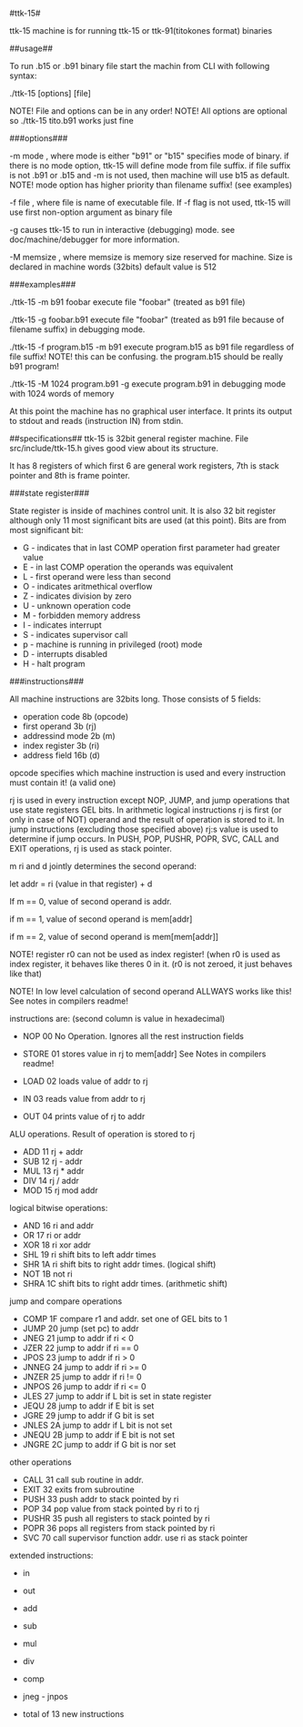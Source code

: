 #ttk-15#

ttk-15 machine is for running ttk-15 or ttk-91(titokones format) binaries

##usage##

To run .b15 or .b91 binary file start the machin from CLI with following syntax:

./ttk-15 [options] [file]

NOTE! File and options can be in any order!
NOTE! All options are optional so ./ttk-15 tito.b91 works just fine

###options###

-m mode , where mode is either "b91" or "b15" specifies mode of binary.
if there is no mode option, ttk-15 will define mode from file suffix.
if file suffix is not .b91 or .b15 and -m is not used, then machine
will use b15 as default. NOTE! mode option has higher priority than
filename suffix! (see examples)

-f file , where file is name of executable file. If -f flag is not used,
ttk-15 will use first non-option argument as binary file

-g causes ttk-15 to run in interactive (debugging) mode. see doc/machine/debugger
for more information.

-M memsize , where memsize is memory size reserved for machine. Size is
declared in machine words (32bits) default value is 512

###examples###

./ttk-15 -m b91 foobar
execute file "foobar" (treated as b91 file)

./ttk-15 -g foobar.b91
execute file "foobar" (treated as b91 file because of filename suffix)
in debugging mode.

./ttk-15 -f program.b15 -m b91
execute program.b15 as b91 file regardless of file suffix!
NOTE! this can be confusing. the program.b15 should be really b91 program!

./ttk-15 -M 1024 program.b91 -g
execute program.b91 in debugging mode with 1024 words of memory



At this point the machine has no graphical user interface. It prints its
output to stdout and reads (instruction IN) from stdin.

##specifications##
ttk-15 is 32bit general register machine. File src/include/ttk-15.h gives
good view about its structure. 

It has 8 registers of which first 6 are general work registers, 7th is stack
pointer and 8th is frame pointer.

###state register###

State register is inside of machines control unit. It is also 32 bit register
although only 11 most significant bits are used (at this point). Bits are from
most significant bit:

 * G - indicates that in last COMP operation first parameter had greater value
 * E - in last COMP operation the operands was equivalent
 * L - first operand were less than second
 * O - indicates aritmethical overflow
 * Z - indicates division by zero
 * U - unknown operation code
 * M - forbidden memory address
 * I - indicates interrupt
 * S - indicates supervisor call
 * p - machine is running in privileged (root) mode
 * D - interrupts disabled
 * H - halt program

###instructions###

All machine instructions are 32bits long. Those consists of 5 fields:

 * operation code  8b  (opcode)
 * first operand   3b  (rj)
 * addressind mode 2b  (m)
 * index register  3b  (ri)
 * address field   16b (d)

opcode specifies which machine instruction is used and every instruction must
contain it! (a valid one)

rj is used in every instruction except NOP, JUMP, and jump operations
that use state registers GEL bits. In arithmetic logical instructions
rj is first (or only in case of NOT) operand and the result of operation is
stored to it. In jump instructions (excluding those specified above) rj:s value
is used to determine if jump occurs. In PUSH, POP, PUSHR, POPR, SVC, CALL and
EXIT operations, rj is used as stack pointer.

m ri and d jointly determines the second operand:

let addr = ri (value in that register) + d

If m == 0, value of second operand is addr.

if m == 1, value of second operand is mem[addr]

if m == 2, value of second operand is mem[mem[addr]]

NOTE! register r0 can not be used as index register! (when r0 is used as index
register, it behaves like theres 0 in it. (r0 is not zeroed, it just behaves
like that)

NOTE! In low level calculation of second operand ALLWAYS works like this!
See notes in compilers readme!

instructions are: (second column is value in hexadecimal)

 * NOP       00	  No Operation. Ignores all the rest instruction fields

 * STORE     01	  stores value in rj to mem[addr] See Notes in compilers readme!
 * LOAD      02	  loads value of addr to rj
 * IN        03	  reads value from addr to rj
 * OUT       04   prints value of rj to addr

ALU operations. Result of operation is stored to rj

 * ADD       11   rj + addr
 * SUB       12   rj - addr
 * MUL       13	  rj * addr
 * DIV       14	  rj / addr
 * MOD       15	  rj mod addr

logical bitwise operations:

 * AND       16	  ri and addr
 * OR        17	  ri or  addr
 * XOR       18	  ri xor addr
 * SHL       19	  ri shift bits to left addr times
 * SHR       1A	  ri shift bits to right addr times. (logical shift)
 * NOT       1B	  not ri
 * SHRA      1C	  shift bits to right addr times. (arithmetic shift)

jump and compare operations

 * COMP      1F	  compare r1 and addr. set one of GEL bits to 1
 * JUMP      20	  jump (set pc) to addr
 * JNEG      21	  jump to addr if ri < 0
 * JZER      22	  jump to addr if ri == 0
 * JPOS      23	  jump to addr if ri > 0
 * JNNEG     24	  jump to addr if ri >= 0
 * JNZER     25	  jump to addr if ri != 0
 * JNPOS     26	  jump to addr if ri <= 0
 * JLES      27	  jump to addr if L bit is set in state register
 * JEQU      28	  jump to addr if E bit is set
 * JGRE      29	  jump to addr if G bit is set
 * JNLES     2A	  jump to addr if L bit is not set
 * JNEQU     2B	  jump to addr if E bit is not set
 * JNGRE     2C	  jump to addr if G bit is nor set

other operations

 * CALL      31	  call sub routine in addr.
 * EXIT      32	  exits from subroutine
 * PUSH      33	  push addr to stack pointed by ri
 * POP       34	  pop value from stack pointed by ri to rj
 * PUSHR     35	  push all registers to stack pointed by ri
 * POPR      36	  pops all registers from stack pointed by ri
 * SVC       70	  call supervisor function addr. use ri as stack pointer

extended instructions:

 * in
 * out

 * add
 * sub
 * mul
 * div
 * comp
 * jneg - jnpos
 * total of 13 new instructions 
